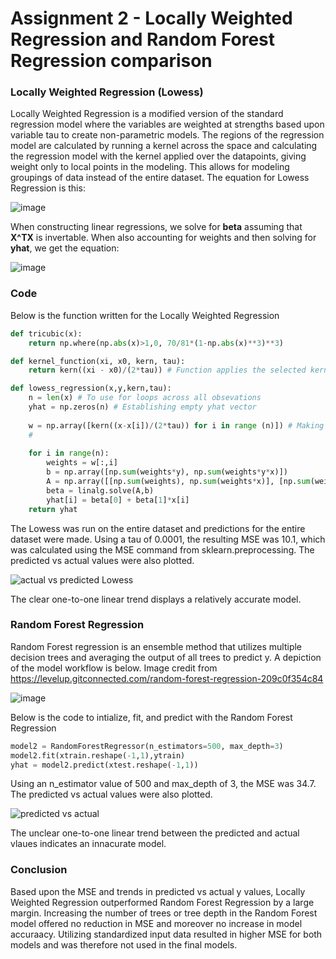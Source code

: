 

# Assignment 2 - Locally Weighted Regression and Random Forest Regression comparison

### Locally Weighted Regression (Lowess)
Locally Weighted Regression is a modified version of the standard regression model where the variables are weighted at strengths based upon variable tau to create non-parametric models. The regions of the regression model are calculated by running a kernel across the space and calculating the regression model with the kernel applied over the datapoints, giving weight only to local points in the modeling. This allows for modeling groupings of data instead of the entire dataset. The equation for Lowess Regression is this:

![image](https://user-images.githubusercontent.com/67921793/153529247-0c970423-1a52-4c82-b519-0e6f663cb5b7.png)

When constructing linear regressions, we solve for **beta** assuming that **X^TX** is invertable. When also accounting for weights and then solving for **yhat**, we get the equation:

![image](https://user-images.githubusercontent.com/67921793/153529282-639cbc2a-e983-4325-971a-bb6a630ef1cf.png)

### Code
Below is the function written for the Locally Weighted Regression 
```python
def tricubic(x):
    return np.where(np.abs(x)>1,0, 70/81*(1-np.abs(x)**3)**3)

def kernel_function(xi, x0, kern, tau):
    return kern((xi - x0)/(2*tau)) # Function applies the selected kernal to 

def lowess_regression(x,y,kern,tau):
    n = len(x) # To use for loops across all obsevations
    yhat = np.zeros(n) # Establishing empty yhat vector
    
    w = np.array([kern((x-x[i])/(2*tau)) for i in range (n)]) # Making an array of weights with the kernel function
    # 
    
    for i in range(n):
        weights = w[:,i]
        b = np.array([np.sum(weights*y), np.sum(weights*y*x)])
        A = np.array([[np.sum(weights), np.sum(weights*x)], [np.sum(weights*x), np.sum(weights*x*x)]])
        beta = linalg.solve(A,b)
        yhat[i] = beta[0] + beta[1]*x[i]
    return yhat
```

The Lowess was run on the entire dataset and predictions for the entire dataset were made. Using a tau of 0.0001, the resulting MSE was 10.1, which was calculated using the MSE command from sklearn.preprocessing. The predicted vs actual values were also plotted.

![actual vs predicted Lowess](https://user-images.githubusercontent.com/67921793/153518113-2a9d8f67-f236-4d84-8859-d13105b5ea4c.png)

The clear one-to-one linear trend displays a relatively accurate model.

### Random Forest Regression
Random Forest regression is an ensemble method that utilizes multiple decision trees and averaging the output of all trees to predict y. A depiction of the model workflow is below. Image credit from https://levelup.gitconnected.com/random-forest-regression-209c0f354c84

![image](https://user-images.githubusercontent.com/67921793/153527960-c8ba90d6-18c8-43ce-9adc-9253f0d58a4c.png)


Below is the code to intialize, fit, and predict with the Random Forest Regression
```python
model2 = RandomForestRegressor(n_estimators=500, max_depth=3)
model2.fit(xtrain.reshape(-1,1),ytrain)
yhat = model2.predict(xtest.reshape(-1,1))
```

Using an n_estimator value of 500 and max_depth of 3, the MSE was 34.7. The predicted vs actual values were also plotted.

![predicted vs actual](https://user-images.githubusercontent.com/67921793/153518327-7dc962c8-6237-4de1-813e-2f9d7c8eddf4.png)

The unclear one-to-one linear trend between the predicted and actual vlaues indicates an innacurate model.

### Conclusion

Based upon the MSE and trends in predicted vs actual y values, Locally Weighted Regression outperformed Random Forest Regression by a large margin. Increasing the number of trees or tree depth in the Random Forest model offered no reduction in MSE and moreover no increase in model accuraacy. Utilizing standardized input data resulted in higher MSE for both models and was therefore not used in the final models. 
